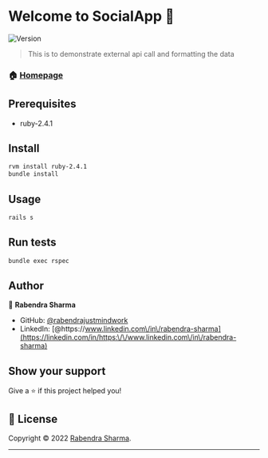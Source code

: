 # Welcome to SocialApp 👋
![Version](https://img.shields.io/badge/version-1.0.0-blue.svg?cacheSeconds=2592000)

> This is to demonstrate external api call and formatting the data

### 🏠 [Homepage](https://github.com/rabendrajustmindwork/social-app)

## Prerequisites

- ruby-2.4.1

## Install

```sh
rvm install ruby-2.4.1
bundle install
```

## Usage

```sh
rails s
```

## Run tests

```sh
bundle exec rspec
```

## Author

👤 **Rabendra Sharma**

* GitHub: [@rabendrajustmindwork](https://github.com/rabendrajustmindwork)
* LinkedIn: [@https:\/\/www.linkedin.com\/in\/rabendra-sharma](https://linkedin.com/in/https:\/\/www.linkedin.com\/in\/rabendra-sharma)


## Show your support

Give a ⭐️ if this project helped you!


## 📝 License

Copyright © 2022 [Rabendra Sharma](https://github.com/rabendrajustmindwork).


***
